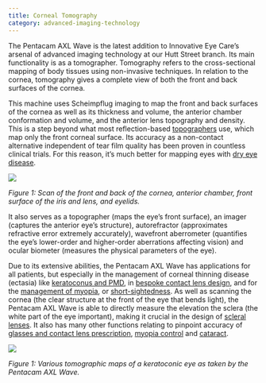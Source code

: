 ```yaml
---
title: Corneal Tomography
category: advanced-imaging-technology
---
```

<div class="employee-heading">

<p>The Pentacam AXL Wave is the latest addition to Innovative Eye Care’s arsenal of advanced imaging technology at our Hutt Street branch. Its main functionality is as a tomographer. Tomography refers to the cross-sectional mapping of body tissues using non-invasive techniques. In relation to the cornea, tomography gives a complete view of both the front and back surfaces of the cornea.</p>

</div>

This machine uses Scheimpflug imaging to map the front and back surfaces of the cornea as well as its thickness and volume, the anterior chamber conformation and volume, and the anterior lens topography and density. This is a step beyond what most reflection-based [topographers](https://www.innovativeeyecare.com.au/what-we-do/corneal-topography) use, which map only the front corneal surface. Its accuracy as a non-contact alternative independent of tear film quality has been proven in countless clinical trials. For this reason, it’s much better for mapping eyes with [dry eye disease](https://www.innovativeeyecare.com.au/what-we-do/dry-eye-disease).

![](/uploads/corneal-tomography.jpg)

*Figure 1: Scan of the front and back of the cornea, anterior chamber, front surface of the iris and lens, and eyelids.*

It also serves as a topographer (maps the eye’s front surface), an imager (captures the anterior eye’s structure), autorefractor (approximates refractive error extremely accurately), wavefront aberrometer (quantifies the eye’s lower-order and higher-order aberrations affecting vision) and ocular biometer (measures the physical parameters of the eye).

Due to its extensive abilities, the Pentacam AXL Wave has applications for all patients, but especially in the management of corneal thinning disease (ectasia) like [keratoconus and PMD](https://www.innovativeeyecare.com.au/what-we-do/keratoconus), in [bespoke contact lens design](https://www.innovativeeyecare.com.au/what-we-do/gas-permeable-contact-lenses), and for the [management of myopia](https://www.innovativeeyecare.com.au/what-we-do/myopia-control), or [short-sightedness](https://www.innovativeeyecare.com.au/what-we-do/myopia). As well as scanning the cornea (the clear structure at the front of the eye that bends light), the Pentacam AXL Wave is able to directly measure the elevation the sclera (the white part of the eye important), making it crucial in the design of [scleral lenses](https://www.innovativeeyecare.com.au/what-we-do/scleral-contact-lenses). It also has many other functions relating to pinpoint accuracy of [glasses and contact lens prescription](https://www.innovativeeyecare.com.au/what-we-do/auto-phoropter), [myopia control](https://www.innovativeeyecare.com.au/what-we-do/myopia-control) and [cataract](https://www.innovativeeyecare.com.au/what-we-do/cataract).

![](/uploads/pentacam-topography.jpg)

*Figure 1: Various tomographic maps of a keratoconic eye as taken by the Pentacam AXL Wave.*
